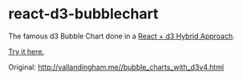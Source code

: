 # react-d3-bubblechart
The famous d3 Bubble Chart done in a [React + d3 Hybrid Approach](http://cmichel.io/how-to-use-d3js-in-react/). 

[Try it here.](http://cmichel.io/projects/react-d3-bubblechart/)

Original: http://vallandingham.me//bubble_charts_with_d3v4.html
